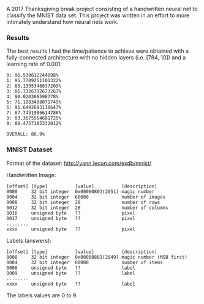A 2017 Thanksgiving break project consisting of a handwritten neural net to classify the MNIST data set.
This project was written in an effort to more intimately understand how neural nets work.

### Results
The best results I had the time/patience to achieve were obtained with a fully-connected
architecture with no hidden layers (i.e. [784, 10]) and a learning rate of 0.001:

```
0: 96.530612244898%
1: 95.7709251101322%
2: 83.1395348837209%
3: 86.7326732673267%
4: 90.020366598778%
5: 71.1883408071749%
6: 91.6492693110647%
7: 87.7431906614786%
8: 83.3675564681725%
9: 80.4757185332012%

OVERALL: 86.9%
```

### MNIST Dataset
Format of the dataset: http://yann.lecun.com/exdb/mnist/

Handwritten Image:
```
[offset] [type]          [value]          [description]
0000     32 bit integer  0x00000803(2051) magic number
0004     32 bit integer  60000            number of images
0008     32 bit integer  28               number of rows
0012     32 bit integer  28               number of columns
0016     unsigned byte   ??               pixel
0017     unsigned byte   ??               pixel
........
xxxx     unsigned byte   ??               pixel
```

Labels (answers):
```
[offset] [type]          [value]          [description]
0000     32 bit integer  0x00000801(2049) magic number (MSB first)
0004     32 bit integer  60000            number of items
0008     unsigned byte   ??               label
0009     unsigned byte   ??               label
........
xxxx     unsigned byte   ??               label
```

The labels values are 0 to 9.

